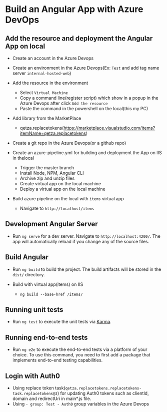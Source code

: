 # Build an Angular App with Azure DevOps

## Add the resource and deployment the Angular App on local
+ Create an account in the Azure Devops
+ Create an environment in the Azure Devops(Ex: `Test` and add tag name server `internal-hosted-web`)
+ Add the resource in the environment
    - Select `Virtual Machine`
    - Copy a command line(register script) which show in a popup in the Azure Devops after click `Add the resource`
    - Paste the command in the powershell on the local(this my PC)
+ Add library from the MarketPlace
    - qetza.replacetokens(https://marketplace.visualstudio.com/items?itemName=qetza.replacetokens)
+ Create a git repo in the Azure Devops(or a github repo)
+ Create an azure-pipeline.yml for building and deployment the App on IIS in thelocal
    - Trigger the master branch
    - Install Node, NPM, Angular CLI
    - Archive zip and unzip files
    - Create virtual app on the local machine
    - Deploy a virtual app on the local machine

+ Build azure pipeline on the local with `items` virtual app
    - Navigate to `http://localhost/items`

## Development Angular Server
+ Run `ng serve` for a dev server. Navigate to `http://localhost:4200/`. The app will automatically reload if you change any of the source files.

## Build Angular
+ Run `ng build` to build the project. The build artifacts will be stored in the `dist/` directory.

+ Build with virtual app(items) on IIS
    - `ng build --base-href /items/`

## Running unit tests
+ Run `ng test` to execute the unit tests via [Karma](https://karma-runner.github.io).

## Running end-to-end tests

+ Run `ng e2e` to execute the end-to-end tests via a platform of your choice. To use this command, you need to first add a package that implements end-to-end testing capabilities.

## Login with Auth0
+ Using replace token task(`qetza.replacetokens.replacetokens-task.replacetokens@3`) for updating Auth0 tokens such as clientId, domain and redirectUri in main*.js file.
+ Using `- group: Test - Auth0` group variables in the Azure Devops
